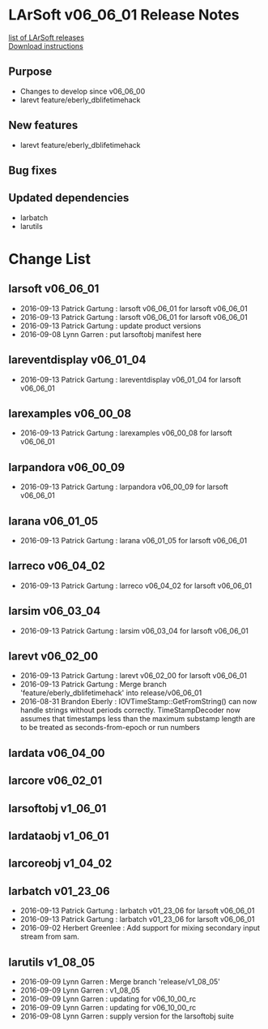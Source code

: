 # LArSoft v06_06_01 Release Notes



[list of LArSoft releases](LArSoft_release_list)  
[Download instructions](http://scisoft.fnal.gov/scisoft/bundles/larsoft/v06_06_01/larsoft-v06_06_01.html)

## Purpose

-   Changes to develop since v06_06_00
-   larevt feature/eberly_dblifetimehack

## New features

-   larevt feature/eberly_dblifetimehack

## Bug fixes

## Updated dependencies

-   larbatch
-   larutils

# Change List

## larsoft v06_06_01

-   2016-09-13 Patrick Gartung : larsoft v06_06_01 for larsoft v06_06_01
-   2016-09-13 Patrick Gartung : larsoft v06_06_01 for larsoft v06_06_01
-   2016-09-13 Patrick Gartung : update product versions
-   2016-09-08 Lynn Garren : put larsoftobj manifest here

## lareventdisplay v06_01_04

-   2016-09-13 Patrick Gartung : lareventdisplay v06_01_04 for larsoft v06_06_01

## larexamples v06_00_08

-   2016-09-13 Patrick Gartung : larexamples v06_00_08 for larsoft v06_06_01

## larpandora v06_00_09

-   2016-09-13 Patrick Gartung : larpandora v06_00_09 for larsoft v06_06_01

## larana v06_01_05

-   2016-09-13 Patrick Gartung : larana v06_01_05 for larsoft v06_06_01

## larreco v06_04_02

-   2016-09-13 Patrick Gartung : larreco v06_04_02 for larsoft v06_06_01

## larsim v06_03_04

-   2016-09-13 Patrick Gartung : larsim v06_03_04 for larsoft v06_06_01

## larevt v06_02_00

-   2016-09-13 Patrick Gartung : larevt v06_02_00 for larsoft v06_06_01
-   2016-09-13 Patrick Gartung : Merge branch 'feature/eberly_dblifetimehack' into release/v06_06_01
-   2016-08-31 Brandon Eberly : IOVTimeStamp::GetFromString() can now handle strings without periods correctly. TimeStampDecoder now assumes that timestamps less than the maximum substamp length are to be treated as seconds-from-epoch or run numbers

## lardata v06_04_00

## larcore v06_02_01

## larsoftobj v1_06_01

## lardataobj v1_06_01

## larcoreobj v1_04_02

## larbatch v01_23_06

-   2016-09-13 Patrick Gartung : larbatch v01_23_06 for larsoft v06_06_01
-   2016-09-13 Patrick Gartung : larbatch v01_23_06 for larsoft v06_06_01
-   2016-09-02 Herbert Greenlee : Add support for mixing secondary input stream from sam.

## larutils v1_08_05

-   2016-09-09 Lynn Garren : Merge branch 'release/v1_08_05'
-   2016-09-09 Lynn Garren : v1_08_05
-   2016-09-09 Lynn Garren : updating for v06_10_00_rc
-   2016-09-09 Lynn Garren : updating for v06_10_00_rc
-   2016-09-08 Lynn Garren : supply version for the larsoftobj suite
